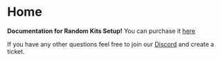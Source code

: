 # Home

**Documentation for Random Kits Setup!** You can purchase it [here](https://plasma.services/products/randomkits)

If you have any other questions feel free to join our [Discord](https://discord.plasma.services/) and create a ticket.
